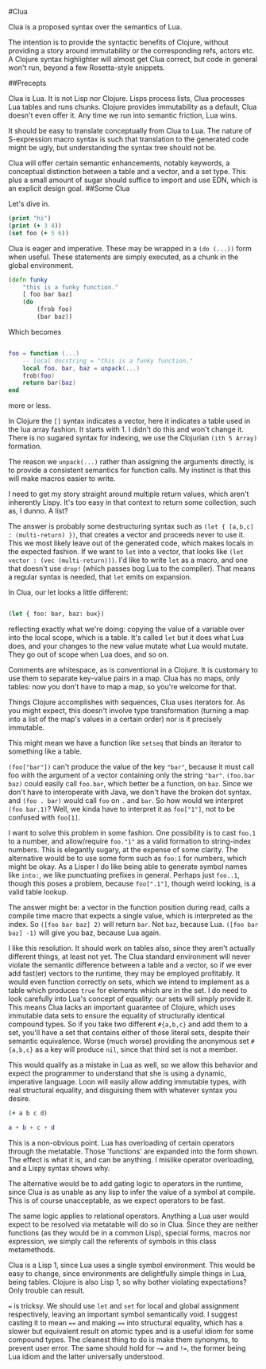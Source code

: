 #Clua

Clua is a proposed syntax over the semantics of Lua. 

The intention is to provide the syntactic benefits of Clojure, without providing a story around immutability or the corresponding refs, actors etc. A Clojure syntax highlighter will almost get Clua correct, but code in general won't run, beyond a few Rosetta-style snippets. 

##Precepts

Clua is Lua. It is not Lisp nor Clojure. Lisps process lists, Clua processes Lua tables and runs chunks. Clojure provides immutability as a default, Clua doesn't even offer it. Any time we run into semantic friction, Lua wins. 

It should be easy to translate conceptually from Clua to Lua. The nature of S-expression macro syntax is such that translation to the generated code might be ugly, but understanding the syntax tree should not be. 

Clua will offer certain semantic enhancements, notably keywords, a conceptual distinction between a table and a vector, and a set type. This plus a small amount of sugar should suffice to import and use EDN, which is an explicit design goal. 
##Some Clua

Let's dive in.

```clojure
(print "hi")
(print (+ 3 4))
(set foo (+ 5 6))
```

Clua is eager and imperative. These may be wrapped in a `(do (...))` form when useful. These statements are simply executed, as a chunk in the global environment. 

```clojure
(defn funky
	"this is a funky function."
	[ foo bar baz]
	(do
		(frob foo)
		(bar baz))
```

Which becomes

```lua

foo = function (...)
	-- local docstring = "this is a funky function."
	local foo, bar, baz = unpack(...)
	frob(foo)
	return bar(baz)
end
```

more or less. 

In Clojure the `[]` syntax indicates a vector, here it indicates a table used in the lua array fashion. It starts with 1. I didn't do this and won't change it. There is no sugared syntax for indexing, we use the Clojurian `(ith 5 Array)` formation. 

The reason we `unpack(...)` rather than assigning the arguments directly, is to provide a consistent semantics for function calls. My instinct is that this will make macros easier to write. 

I need to get my story straight around multiple return values, which aren't inherently Lispy. It's too easy in that context to return some collection, such as, I dunno. A list?

The answer is probably some destructuring syntax such as `(let { [a,b,c] : (multi-return) })`, that creates a vector and proceeds never to use it. This we most likely leave out of the generated code, which makes locals in the expected fashion. If we want to `let` into a vector, that looks like `(let vector : (vec (multi-return)))`. I'd like to write `let` as a macro, and one that doesn't use `drop!` (which passes bog Lua to the compiler). That means a regular syntax is needed, that `let` emits on expansion. 

In Clua, our let looks a little different:

```clojure

(let { foo: bar, baz: bux})

```

reflecting exactly what we're doing: copying the value of a variable over into the local scope, which is a table. It's called `let` but it does what Lua does, and your changes to the new value mutate what Lua would mutate. They go out of scope when Lua does, and so on. 

Comments are whitespace, as is conventional in a Clojure. It is customary to use them to separate key-value pairs in a map. Clua has no maps, only tables: now you don't have to map a map, so you're welcome for that. 

Things Clojure accomplishes with sequences, Clua uses iterators for. As you might expect, this doesn't involve type transformation (turning a map into a list of the map's values in a certain order) nor is it precisely immutable. 

This might mean we have a function like `setseq` that binds an iterator to something like a table. 

`(foo["bar"])` can't produce the value of the key `"bar"`, because it must call foo with the argument of a vector containing only the string `"bar"`. `(foo.bar baz)` could easily call `foo.bar`, which better be a function, on `baz`. 
Since we don't have to interoperate with Java, we don't have the broken dot syntax. and `(foo . bar)` would call `foo` on `.` and `bar`. So how would we interpret `(foo bar.1)`? Well, we kinda have to interpret it as `foo["1"]`, not to be confused with `foo[1]`. 

I want to solve this problem in some fashion. One possibility is to cast `foo.1` to a number, and allow/require `foo."1"` as a valid formation to string-index numbers. This is elegantly sugary, at the expense of some clarity. The alternative would be to use some form such as `foo:1` for numbers, which might be okay. As a Lisper I do like being able to generate symbol names like `into:`, we like punctuating prefixes in general. Perhaps just `foo..1`, though this poses a problem, because `foo[".1"]`, though weird looking, is a valid table lookup. 

The answer might be: a vector in the function position during read, calls a compile time macro that expects a single value, which is interpreted as the index. So `([foo bar baz] 2)` will return `bar`. Not `baz`, because Lua. `([foo bar baz] -1)` will give you baz, because Lua again. 

I like this resolution. It should work on tables also, since they aren't actually different things, at least not yet. The Clua standard environment will never violate the semantic difference between a table and a vector, so if we ever add fast(er) vectors to the runtime, they may be employed profitably. It would even function correctly on sets, which we intend to implement as a table which produces `true` for elements which are in the set. I do need to look carefully into Lua's concept of equality: our sets will simply provide it. This means Clua lacks an important guarantee of Clojure, which uses immutable data sets to ensure the equality of structurally identical compound types. So if you take two different `#{a,b,c}` and add them to a set, you'll have a set that contains either of those literal sets, despite their semantic equivalence. Worse (much worse) providing the anonymous set `#{a,b,c}` as a key will produce `nil`, since that third set is not a member. 

This would qualify as a mistake in Lua as well, so we allow this behavior and expect the programmer to understand that she is using a dynamic, imperative language. Loon will easily allow adding immutable types, with real structural equality, and disguising them with whatever syntax you desire. 


```clojure
(+ a b c d)
```

```lua
a + b + c + d
```

This is a non-obvious point. Lua has overloading of certain operators through the metatable. Those 'functions' are expanded into the form shown. The effect is what it is, and can be anything. I mislike operator overloading, and a Lispy syntax shows why. 

The alternative would be to add gating logic to operators in the runtime, since Clua is as unable as any lisp to infer the value of a symbol at compile. This is of course unacceptable, as we expect operators to be fast. 

The same logic applies to relational operators. Anything a Lua user would expect to be resolved via metatable will do so in Clua. Since they are neither functions (as they would be in a common Lisp), special forms, macros nor expression, we simply call the referents of symbols in this class metamethods. 

Clua is a Lisp 1, since Lua uses a single symbol environment. This would be easy to change, since environments are delightfully simple things in Lua, being tables. Clojure is also Lisp 1, so why bother violating expectations? Only trouble can result. 

`=` is tricksy. We should use `let` and `set` for local and global assignment respectively, leaving an important symbol semantically void. I suggest casting it to mean `==` and making `==` into structural equality, which has a slower but equivalent result on atomic types and is a useful idiom for some compound types. The cleanest thing to do is make them synonyms, to prevent user error. The same should hold for `~=` and `!=`, the former being Lua idiom and the latter universally understood. 